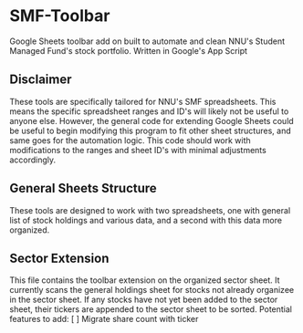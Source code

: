 # SMF-Toolbar
Google Sheets toolbar add on built to automate and clean NNU's Student Managed Fund's stock portfolio. Written in Google's App Script

## Disclaimer
These tools are specifically tailored for NNU's SMF spreadsheets. This means the specific spreadsheet ranges and ID's will likely not be useful to anyone else. 
However, the general code for extending Google Sheets could be useful to begin modifying this program to fit other sheet structures, and same goes for the automation logic. This code should work with modifications to the ranges and sheet ID's with minimal adjustments accordingly. 

## General Sheets Structure 
These tools are designed to work with two spreadsheets, one with general list of stock holdings and various data, and a second with this data more organized.

## Sector Extension
This file contains the toolbar extension on the organized sector sheet. It currently scans the general holdings sheet for stocks not already organizee in the sector
sheet. If any stocks have not yet been added to the sector sheet, their tickers are appended to the sector sheet  to be sorted. Potential features to add:
[ ] Migrate share count with ticker 
